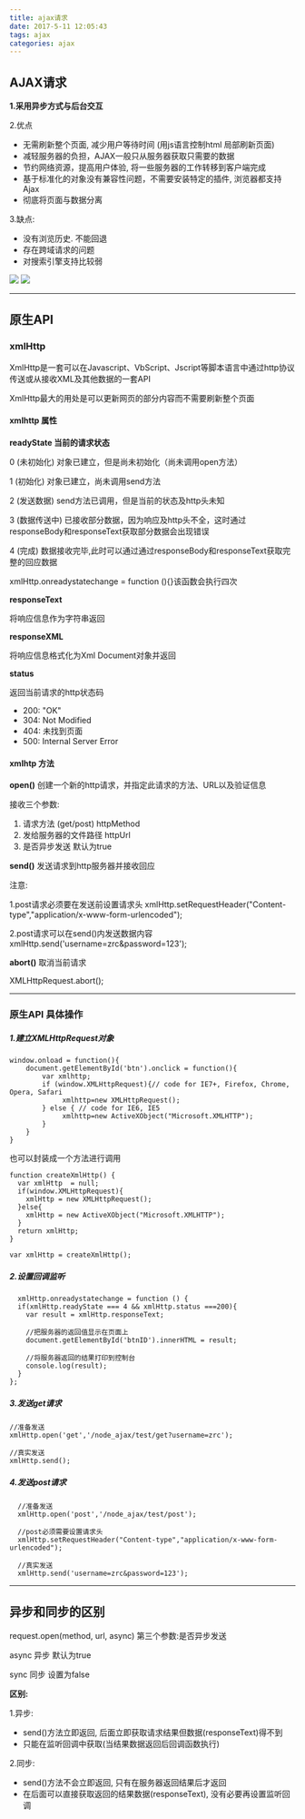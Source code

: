 ```yaml
---
title: ajax请求
date: 2017-5-11 12:05:43
tags: ajax
categories: ajax
---
```



## AJAX请求

**1.采用异步方式与后台交互**

2.优点

- 无需刷新整个页面, 减少用户等待时间 (用js语言控制html 局部刷新页面)
- 减轻服务器的负担，AJAX一般只从服务器获取只需要的数据
- 节约网络资源，提高用户体验, 将一些服务器的工作转移到客户端完成
- 基于标准化的对象没有兼容性问题，不需要安装特定的插件, 浏览器都支持Ajax
- 彻底将页面与数据分离

3.缺点:

- 没有浏览历史. 不能回退
- 存在跨域请求的问题
- 对搜索引擎支持比较弱

![](http://i.imgur.com/bw7giWQ.png)
![](http://i.imgur.com/eh1UREq.png)


----------
## 原生API
### xmlHttp
XmlHttp是一套可以在Javascript、VbScript、Jscript等脚本语言中通过http协议传送或从接收XML及其他数据的一套API

XmlHttp最大的用处是可以更新网页的部分内容而不需要刷新整个页面

#### xmlhttp 属性
**readyState 当前的请求状态**

0 (未初始化) 对象已建立，但是尚未初始化（尚未调用open方法） 

1 (初始化) 对象已建立，尚未调用send方法 

2 (发送数据) send方法已调用，但是当前的状态及http头未知 

3 (数据传送中) 已接收部分数据，因为响应及http头不全，这时通过responseBody和responseText获取部分数据会出现错误

4 (完成) 数据接收完毕,此时可以通过通过responseBody和responseText获取完整的回应数据 

xmlHttp.onreadystatechange = function (){}该函数会执行四次


**responseText**

将响应信息作为字符串返回

**responseXML**

将响应信息格式化为Xml Document对象并返回

**status**

返回当前请求的http状态码

- 200: "OK"
- 304: Not Modified
- 404: 未找到页面
- 500: Internal Server Error
 

#### xmlhtp 方法
**open()**
创建一个新的http请求，并指定此请求的方法、URL以及验证信息

接收三个参数:

1. 请求方法 (get/post) httpMethod
2. 发给服务器的文件路径 httpUrl
3. 是否异步发送  默认为true 

**send()**
发送请求到http服务器并接收回应

注意: 

1.post请求必须要在发送前设置请求头
xmlHttp.setRequestHeader("Content-type","application/x-www-form-urlencoded");

2.post请求可以在send()内发送数据内容
xmlHttp.send('username=zrc&password=123');


**abort()** 取消当前请求

XMLHttpRequest.abort();



----------

### 原生API 具体操作
##### 1.建立XMLHttpRequest对象
	window.onload = function(){
		document.getElementById('btn').onclick = function(){
			var xmlhttp;
			if (window.XMLHttpRequest){// code for IE7+, Firefox, Chrome, Opera, Safari
				 xmlhttp=new XMLHttpRequest();
			} else { // code for IE6, IE5
				 xmlhttp=new ActiveXObject("Microsoft.XMLHTTP");
			}
		}	
	}
	

也可以封装成一个方法进行调用
	
	function createXmlHttp() {
	  var xmlHttp  = null;
	  if(window.XMLHttpRequest){
	    xmlHttp = new XMLHttpRequest();
	  }else{
	    xmlHttp = new ActiveXObject("Microsoft.XMLHTTP");
	  }
	  return xmlHttp;
	}

	var xmlHttp = createXmlHttp();

##### 2.设置回调监听

      xmlHttp.onreadystatechange = function () {
  	  if(xmlHttp.readyState === 4 && xmlHttp.status ===200){
        var result = xmlHttp.responseText;

        //把服务器的返回值显示在页面上
        document.getElementById('btnID').innerHTML = result;
		
		//将服务器返回的结果打印到控制台
        console.log(result);
      }
  	};

##### 3.发送get请求
	//准备发送
	xmlHttp.open('get','/node_ajax/test/get?username=zrc'); 

	//真实发送
	xmlHttp.send();
##### 4.发送post请求
	  //准备发送
	  xmlHttp.open('post','/node_ajax/test/post');
	
	  //post必须需要设置请求头
	  xmlHttp.setRequestHeader("Content-type","application/x-www-form-urlencoded");
	
	  //真实发送
	  xmlHttp.send('username=zrc&password=123');


----------

## 异步和同步的区别

request.open(method, url, async)  第三个参数:是否异步发送

async 异步 默认为true

sync   同步 设置为false

**区别:**

1.异步: 

- send()方法立即返回, 后面立即获取请求结果但数据(responseText)得不到
- 只能在监听回调中获取(当结果数据返回后回调函数执行)

2.同步: 

- send()方法不会立即返回, 只有在服务器返回结果后才返回
- 在后面可以直接获取返回的结果数据(responseText), 没有必要再设置监听回调